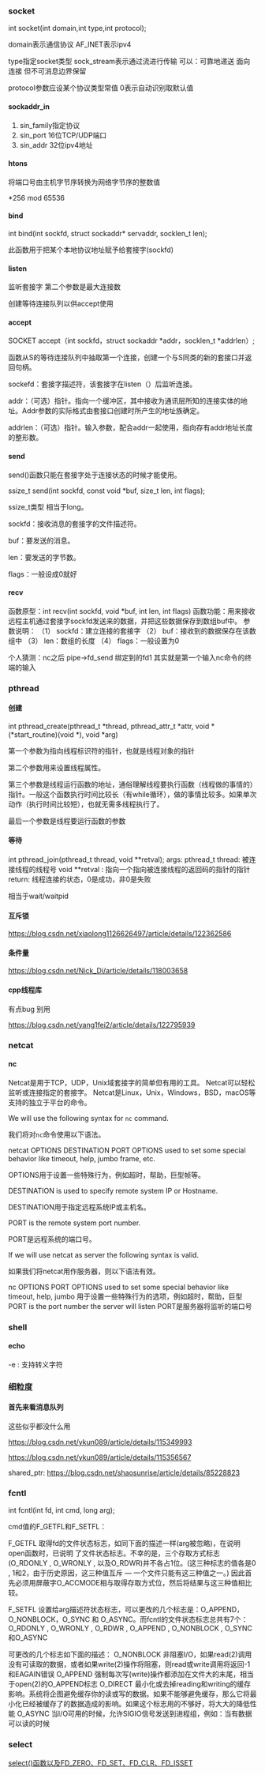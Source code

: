 ### socket

int socket(int domain,int type,int protocol);

domain表示通信协议 AF_INET表示ipv4

type指定socket类型 sock_stream表示通过流进行传输 可以：可靠地递送 面向连接 但不可消息边界保留

protocol参数应设某个协议类型常值 0表示自动识别取默认值

#### sockaddr_in

1. sin_family指定协议
2. sin_port 16位TCP/UDP端口
3. sin_addr 32位ipv4地址


#### htons 

将端口号由主机字节序转换为网络字节序的整数值

*256 mod 65536

#### bind

int bind(int sockfd, struct sockaddr* servaddr, socklen_t len);

此函数用于把某个本地协议地址赋予给套接字(sockfd)

#### listen

监听套接字 第二个参数是最大连接数

创建等待连接队列以供accept使用

#### accept

SOCKET accept（int sockfd，struct sockaddr *addr，socklen_t *addrlen）;　

函数从S的等待连接队列中抽取第一个连接，创建一个与S同类的新的套接口并返回句柄。

sockefd：套接字描述符，该套接字在listen（）后监听连接。

addr：（可选）指针。指向一个缓冲区，其中接收为通讯层所知的连接实体的地址。Addr参数的实际格式由套接口创建时所产生的地址族确定。

addrlen：（可选）指针。输入参数，配合addr一起使用，指向存有addr地址长度的整形数。

#### send

send()函数只能在套接字处于连接状态的时候才能使用。

ssize_t send(int sockfd, const void *buf, size_t len, int flags);

ssize_t类型 相当于long。

sockfd：接收消息的套接字的文件描述符。

buf：要发送的消息。

len：要发送的字节数。

flags：一般设成0就好

#### recv

函数原型：int recv(int sockfd, void *buf, int len, int flags)
函数功能：用来接收远程主机通过套接字sockfd发送来的数据，并把这些数据保存到数组buf中。
参数说明：
（1） sockfd：建立连接的套接字
（2） buf：接收到的数据保存在该数组中
（3） len：数组的长度
（4） flags：一般设置为0

个人猜测：nc之后 pipe->fd_send 绑定到的fd1 其实就是第一个输入nc命令的终端的输入


### pthread

#### 创建

int   pthread_create(pthread_t *thread, pthread_attr_t *attr, void *(*start_routine)(void *), void *arg)

第一个参数为指向线程标识符的指针，也就是线程对象的指针

第二个参数用来设置线程属性。

第三个参数是线程运行函数的地址，通俗理解线程要执行函数（线程做的事情的）指针。一般这个函数执行时间比较长（有while循环），做的事情比较多。如果单次动作（执行时间比较短），也就无需多线程执行了。

最后一个参数是线程要运行函数的参数

#### 等待

int pthread_join(pthread_t thread, void **retval);
args:
    pthread_t thread: 被连接线程的线程号
    void **retval : 指向一个指向被连接线程的返回码的指针的指针
return:
    线程连接的状态，0是成功，非0是失败


相当于wait/waitpid


#### 互斥锁

https://blog.csdn.net/xiaolong1126626497/article/details/122362586

#### 条件量

https://blog.csdn.net/Nick_Di/article/details/118003658

#### cpp线程库

有点bug 别用

https://blog.csdn.net/yang1fei2/article/details/122795939


### netcat

#### nc

Netcat是用于TCP，UDP，Unix域套接字的简单但有用的工具。 Netcat可以轻松监听或连接指定的套接字。 Netcat是Linux，Unix，Windows，BSD，macOS等支持的独立于平台的命令。

We will use the following syntax for `nc` command.

我们将对`nc`命令使用以下语法。

netcat OPTIONS DESTINATION PORT
OPTIONS used to set some special behavior like timeout, help, jumbo frame, etc.

OPTIONS用于设置一些特殊行为，例如超时，帮助，巨型帧等。

DESTINATION is used to specify remote system IP or Hostname.

DESTINATION用于指定远程系统IP或主机名。

PORT is the remote system port number.

PORT是远程系统的端口号。

If we will use netcat as server the following syntax is valid.

如果我们将netcat用作服务器，则以下语法有效。

nc OPTIONS PORT
OPTIONS used to set some special behavior like timeout, help, jumbo
用于设置一些特殊行为的选项，例如超时，帮助，巨型
PORT is the port number the server will listen
PORT是服务器将监听的端口号

### shell

#### echo

-e : 支持转义字符

### 细粒度

#### 首先来看消息队列

这些似乎都没什么用

https://blog.csdn.net/ykun089/article/details/115349993

https://blog.csdn.net/ykun089/article/details/115356567

shared_ptr:
https://blog.csdn.net/shaosunrise/article/details/85228823


### fcntl

int fcntl(int fd, int cmd, long arg); 

cmd值的F_GETFL和F_SETFL： 

F_GETFL    取得fd的文件状态标志，如同下面的描述一样(arg被忽略)，在说明open函数时，已说明
了文件状态标志。不幸的是，三个存取方式标志 (O_RDONLY , O_WRONLY , 以及O_RDWR)并不各占1位。(这三种标志的值各是0 , 1和2，由于历史原因，这三种值互斥 — 一个文件只能有这三种值之一。) 因此首先必须用屏蔽字O_ACCMODE相与取得存取方式位，然后将结果与这三种值相比较。   

F_SETFL    设置给arg描述符状态标志，可以更改的几个标志是：O_APPEND，O_NONBLOCK，O_SYNC 和 O_ASYNC。而fcntl的文件状态标志总共有7个：O_RDONLY , O_WRONLY , O_RDWR , O_APPEND , O_NONBLOCK , O_SYNC和O_ASYNC

可更改的几个标志如下面的描述：
    O_NONBLOCK   非阻塞I/O，如果read(2)调用没有可读取的数据，或者如果write(2)操作将阻塞，则read或write调用将返回-1和EAGAIN错误
    O_APPEND     强制每次写(write)操作都添加在文件大的末尾，相当于open(2)的O_APPEND标志
    O_DIRECT     最小化或去掉reading和writing的缓存影响。系统将企图避免缓存你的读或写的数据。如果不能够避免缓存，那么它将最小化已经被缓存了的数据造成的影响。如果这个标志用的不够好，将大大的降低性能
    O_ASYNC      当I/O可用的时候，允许SIGIO信号发送到进程组，例如：当有数据可以读的时候


### select

[select()函数以及FD_ZERO、FD_SET、FD_CLR、FD_ISSET](https://www.cnblogs.com/zhangshenghui/p/6097387.html)

